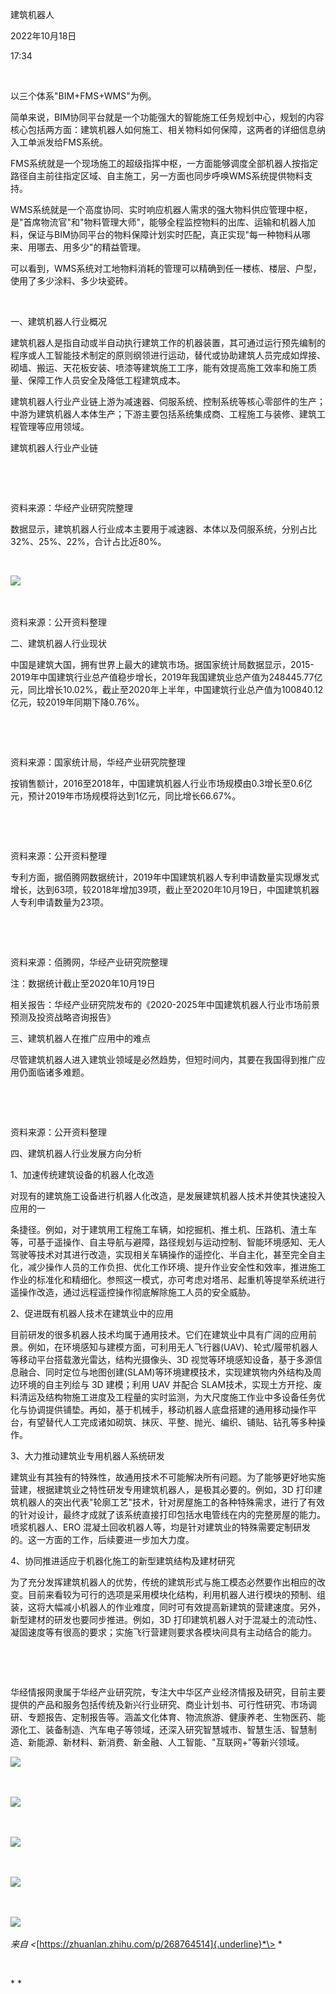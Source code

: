 建筑机器人

2022年10月18日

17:34

 

以三个体系"BIM+FMS+WMS"为例。

简单来说，BIM协同平台就是一个功能强大的智能施工任务规划中心，规划的内容核心包括两方面：建筑机器人如何施工、相关物料如何保障，这两者的详细信息纳入工单派发给FMS系统。

FMS系统就是一个现场施工的超级指挥中枢，一方面能够调度全部机器人按指定路径自主前往指定区域、自主施工，另一方面也同步呼唤WMS系统提供物料支持。

WMS系统就是一个高度协同、实时响应机器人需求的强大物料供应管理中枢，是"首席物流官"和"物料管理大师"，能够全程监控物料的出库、运输和机器人加料，保证与BIM协同平台的物料保障计划实时匹配，真正实现"每一种物料从哪来、用哪去、用多少"的精益管理。

可以看到，WMS系统对工地物料消耗的管理可以精确到任一楼栋、楼层、户型，使用了多少涂料、多少块瓷砖。

 

一、建筑机器人行业概况

建筑机器人是指自动或半自动执行建筑工作的机器装置，其可通过运行预先编制的程序或人工智能技术制定的原则纲领进行运动，替代或协助建筑人员完成如焊接、砌墙、搬运、天花板安装、喷漆等建筑施工工序，能有效提高施工效率和施工质量、保障工作人员安全及降低工程建筑成本。

建筑机器人行业产业链上游为减速器、伺服系统、控制系统等核心零部件的生产；中游为建筑机器人本体生产；下游主要包括系统集成商、工程施工与装修、建筑工程管理等应用领域。

建筑机器人行业产业链

 

 

资料来源：华经产业研究院整理

数据显示，建筑机器人行业成本主要用于减速器、本体以及伺服系统，分别占比32%、25%、22%，合计占比近80%。

 

![](..\..\..\assets\006_建筑机器人_000.png)

 

资料来源：公开资料整理

二、建筑机器人行业现状

中国是建筑大国，拥有世界上最大的建筑市场。据国家统计局数据显示，2015-2019年中国建筑行业总产值稳步增长，2019年我国建筑业总产值为248445.77亿元，同比增长10.02%，截止至2020年上半年，中国建筑行业总产值为100840.12亿元，较2019年同期下降0.76%。

 

 

资料来源：国家统计局，华经产业研究院整理

按销售额计，2016至2018年，中国建筑机器人行业市场规模由0.3增长至0.6亿元，预计2019年市场规模将达到1亿元，同比增长66.67%。

 

 

资料来源：公开资料整理

专利方面，据佰腾网数据统计，2019年中国建筑机器人专利申请数量实现爆发式增长，达到63项，较2018年增加39项，截止至2020年10月19日，中国建筑机器人专利申请数量为23项。

 

 

资料来源：佰腾网，华经产业研究院整理

注：数据统计截止至2020年10月19日

相关报告：华经产业研究院发布的《2020-2025年中国建筑机器人行业市场前景预测及投资战略咨询报告》

三、建筑机器人在推广应用中的难点

尽管建筑机器人进入建筑业领域是必然趋势，但短时间内，其要在我国得到推广应用仍面临诸多难题。

 

 

资料来源：公开资料整理

四、建筑机器人行业发展方向分析

1、加速传统建筑设备的机器人化改造

对现有的建筑施工设备进行机器人化改造，是发展建筑机器人技术并使其快速投入应用的一

条捷径。例如，对于建筑用工程施工车辆，如挖掘机、推土机、压路机、渣土车等，可基于遥操作、自主导航与避障，路径规划与运动控制、智能环境感知、无人驾驶等技术对其进行改造，实现相关车辆操作的遥控化、半自主化，甚至完全自主化，减少操作人员的工作负担、优化工作环境、提升作业安全性和效率，推进施工作业的标准化和精细化。参照这一模式，亦可考虑对塔吊、起重机等提举系统进行遥操作改造，通过远程遥控操作彻底解除施工人员的安全威胁。

2、促进既有机器人技术在建筑业中的应用

目前研发的很多机器人技术均属于通用技术。它们在建筑业中具有广阔的应用前景。例如，在环境感知与建模方面，可利用无人飞行器(UAV)、轮式/履带机器人等移动平台搭载激光雷达，结构光摄像头、3D 视觉等环境感知设备，基于多源信息融合、同时定位与地图创建(SLAM)等环境建模技术，实现建筑物内外结构及周边环境的自主列绘与 3D 建模；利用 UAV 并配合 SLAM技术，实现土方开挖、废料清运及结构物施工进度及工程量的实时监测，为大尺度施工作业中多设备任务优化与协调提供铺垫。再如，基于机械手，移动机器人底盘搭建的通用移动操作平台，有望替代人工完成诸如砌筑、抹灰、平整、抛光、编织、铺贴、钻孔等多种操作。

3、大力推动建筑业专用机器人系统研发

建筑业有其独有的特殊性，故通用技术不可能解决所有问题。为了能够更好地实施营建，根据建筑业之特性研发专用建筑机器人，是极其必要的。例如，3D 打印建筑机器人的突出代表"轮廓工艺"技术，针对房屋施工的各种特殊需求，进行了有效的针对设计，最终才成就了该系统直接打印包括水电管线在内的完整房屋的能力。喷浆机器人、ERO 混凝土回收机器人等，均是针对建筑业的特殊需要定制研发的。这一方面的工作，后续要进一步加大力度。

4、协同推进适应于机器化施工的新型建筑结构及建材研究

为了充分发挥建筑机器人的优势，传统的建筑形式与施工模态必然要作出相应的改变。目前来看较为可行的选项是采用模块化结构，利用机器人进行模块的预制、组装，这将大幅减小机器人的作业难度，同时可有效提高新建筑的营建速度。另外，新型建材的研发也要同步推进。例如，3D 打印建筑机器人对于混凝土的流动性、凝固速度等有很高的要求；实施飞行营建则要求各模块间具有主动结合的能力。

 

 

华经情报网隶属于华经产业研究院，专注大中华区产业经济情报及研究，目前主要提供的产品和服务包括传统及新兴行业研究、商业计划书、可行性研究、市场调研、专题报告、定制报告等。涵盖文化体育、物流旅游、健康养老、生物医药、能源化工、装备制造、汽车电子等领域，还深入研究智慧城市、智慧生活、智慧制造、新能源、新材料、新消费、新金融、人工智能、"互联网+"等新兴领域。

![](..\..\..\assets\006_建筑机器人_001.png)

 

![](..\..\..\assets\006_建筑机器人_002.png)

 

![](..\..\..\assets\006_建筑机器人_003.png)

 

![](..\..\..\assets\006_建筑机器人_004.png)

 

![](..\..\..\assets\006_建筑机器人_005.png)

*来自 \<*[https://zhuanlan.zhihu.com/p/268764514]{.underline}*\> *

 

\* *
